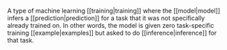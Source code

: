 
A type of machine learning [[training|training]] where the
[[model|model]] infers a [[prediction|prediction]] for a task
that it was not specifically already trained on. In other words, the model
is given zero task-specific training [[example|examples]] but asked
to do [[inference|inference]] for that task.

